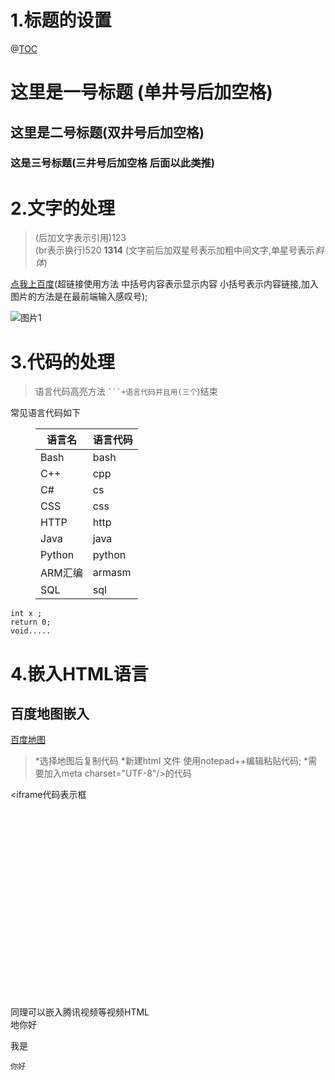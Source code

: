 <h1>1.标题的设置</h1>
<p>@<a href='http://%E6%96%87%E7%AB%A0%E7%9A%84%E6%A0%87%E9%A2%98%3Cbr%3E%20%E6%96%B9%E6%8B%AC%E5%8F%B7%E5%8A%A0TOC%E8%87%AA%E5%8A%A8%E7%94%9F%E6%88%90'>TOC</a></p>
<h1 data-breakpage>这里是一号标题  (单井号后加空格)</h1>
<h2>这里是二号标题(双井号后加空格)</h2>
<h3>这是三号标题(三井号后加空格   后面以此类推)</h3>
<h1 data-breakpage>2.文字的处理</h1>
<blockquote><p>(后加文字表示引用)123<br>(br表示换行)520  <strong>1314</strong>  (文字前后加双星号表示加粗中间文字,单星号表示<em>斜体</em>)</p>
</blockquote>
<p><a href='http://www.baidu.com'>点我上百度</a>(超链接使用方法  中括号内容表示显示内容  小括号表示内容链接,加入图片的方法是在最前端输入感叹号);</p>
<p><img src='https://img-blog.csdnimg.cn/20181113133754943.png?x-oss-process=image/watermark,type_ZmFuZ3poZW5naGVpdGk,shadow_1,text_aHR0cHM6Ly9ibG9nLmNzZG4ubmV0L3FxXzQzMzMxNjA4,size_10,color_FFFFFF,t_0' alt='图片1' referrerPolicy='no-referrer' /></p>
<h1 data-breakpage>3.代码的处理</h1>
<blockquote><p>语言代码高亮方法 <code>```+语言代码并且用(三个</code>)结束</p>
</blockquote>
<p>  常见语言代码如下</p>
<figure><table>
<thead>
<tr><th>语言名</th><th>语言代码</th></tr></thead>
<tbody><tr><td>Bash</td><td>bash</td></tr><tr><td>C++</td><td>cpp</td></tr><tr><td>C#</td><td>cs</td></tr><tr><td>CSS</td><td>css</td></tr><tr><td>HTTP</td><td>http</td></tr><tr><td>Java</td><td>java</td></tr><tr><td>Python</td><td>python</td></tr><tr><td>ARM汇编</td><td>armasm</td></tr><tr><td>SQL</td><td>sql</td></tr></tbody>
</table></figure>
<pre><code class='language-cpp' lang='cpp'>int x ;
return 0;
void.....
</code></pre>
<h1 data-breakpage>4.嵌入HTML语言</h1>
<h2>百度地图嵌入</h2>
<p><a href='http://api.map.baidu.com/lbsapi/creatmap/index.html'>百度地图</a></p>
<blockquote><p>*选择地图后复制代码
*新建html 文件 使用notepad++编辑粘贴代码;
*需要加入meta charset=&quot;UTF-8&quot;/&gt;的代码</p>
</blockquote>
<p>&lt;iframe代码表示框</p>
<iframe src="D:\desktop\map.html" width="600" height="300" frameborder="0" scrolling="no" onerror="this.style.display = 'none';">
<iframe>     <br>
同理可以嵌入视频等等</body></iframe>
<p>同理可以嵌入腾讯视频等视频HTML<br>地你好		</p>
<p>我是		</p>
<p><code>你好</code></p>
<p>&nbsp;</p>
